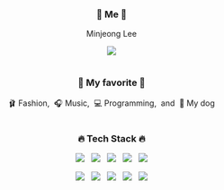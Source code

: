 <div align="center">
  <h3>🍑 Me 🍑</h3>
  <p>Minjeong Lee</p>
  <p>
    <a href="mailto:lxxmnmn@gmail.com"><img src="https://img.shields.io/badge/Gmail-gray?style=flat&logo=Gmail&logoColor=EA4335"/></a>
  </p>

  #
  <h3>🤍 My favorite 🤍</h3>
  <p>🩰&nbsp;Fashion,&nbsp;&nbsp;🎧&nbsp;Music,&nbsp;&nbsp;💻&nbsp;Programming,&nbsp;&nbsp;and&nbsp;&nbsp;🐶&nbsp;My dog</p>

  #
  <h3>🔥 Tech Stack 🔥</h3>
  <p>
    <img src="https://img.shields.io/badge/JavaScript-F7DF1E?style=flat&logo=JavaScript&logoColor=black"/>&nbsp;&nbsp;
    <img src="https://img.shields.io/badge/TypeScript-3178C6?style=flat&logo=TypeScript&logoColor=white"/>&nbsp;&nbsp;
    <img src="https://img.shields.io/badge/React-61DAFB?style=flat&logo=React&logoColor=black"/>&nbsp;&nbsp;
    <img src="https://img.shields.io/badge/styled components-DB7093?style=flat&logo=styledcomponents&logoColor=white"/>&nbsp;&nbsp;
    <img src="https://img.shields.io/badge/jQuery-0769AD?style=flat&logo=jquery&logoColor=white"/>
  </p>
  <p>
    <img src="https://img.shields.io/badge/Git-181717?style=flat&logo=Git&logoColor=white"/>&nbsp;&nbsp;
    <img src="https://img.shields.io/badge/Notion-b4f5bd?style=flat&logo=Notion&logoColor=black"/>&nbsp;&nbsp;
    <img src="https://img.shields.io/badge/Figma-F24E1E?style=flat&logo=Figma&logoColor=white"/>&nbsp;&nbsp;
    <img src="https://img.shields.io/badge/Oracle-white?style=flat&logo=oracle&logoColor=F80000"/>&nbsp;&nbsp;
    <img src="https://img.shields.io/badge/MS SQL-CC2927?style=flat&logo=microsoftsqlserver&logoColor=white"/>
  </p>
</div>

<!--
![Anurag's GitHub stats](https://github-readme-stats.vercel.app/api?username=lxxmnmn&show_icons=true&theme=discord_old_blurple)
![Top Langs](https://github-readme-stats.vercel.app/api/top-langs/?username=lxxmnmn&layout=compact&theme=discord_old_blurple)
-->
